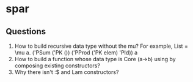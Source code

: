 # spar

## Questions
1. How to build recursive data type without the mu? For example, List = \mu a. ('PSum ('PK ())  ('PProd ('PK elem) 'PId)) a
2. How to build a function whose data type is Core (a->b) using by composing existing constructors?
3. Why there isn't :$ and Lam constructors?